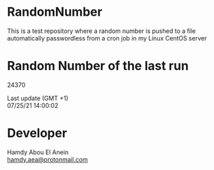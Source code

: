 # RandomNumber    
This is a test repository where a random number is pushed to a file automatically passwordless from a cron job in my Linux CentOS server    
# Random Number of the last run   
24370
      
Last update (GMT +1)    
07/25/21 14:00:02
# Developer    
Hamdy Abou El Anein   
hamdy.aea@protonmail.com
